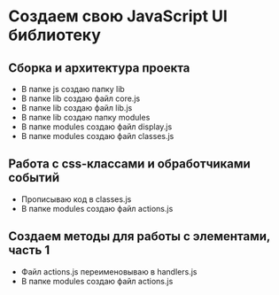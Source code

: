 # Создаем свою JavaScript UI библиотеку

## Сборка и архитектура проекта
- В папке js создаю папку lib
- В папке lib создаю файл core.js
- В папке lib создаю файл lib.js
- В папке lib создаю папку modules
- В папке modules создаю файл display.js
- В папке modules создаю файл classes.js

## Работа с css-классами и обработчиками событий
- Прописываю код в classes.js
- В папке modules создаю файл actions.js

## Создаем методы для работы с элементами, часть 1
- Файл actions.js переименовываю в handlers.js
- В папке modules создаю файл actions.js